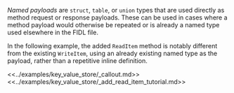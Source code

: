 *Named payloads* are `struct`, `table`, or `union` types that are used directly
as method request or response payloads. These can be used in cases where a
method payload would otherwise be repeated or is already a named type used
elsewhere in the FIDL file.

In the following example, the added `ReadItem` method is notably different from
the existing `WriteItem`, using an already existing named type as the payload,
rather than a repetitive inline definition.

<<../examples/key_value_store/_callout.md>>
<<../examples/key_value_store/_add_read_item_tutorial.md>>
